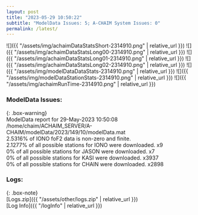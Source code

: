 ```yaml
---
layout: post
title: "2023-05-29 10:50:22"
subtitle: "ModelData Issues: 5; A-CHAIM System Issues: 0"
permalink: /latest/
---
```


![]({{ "/assets/img/achaimDataStatsShort-2314910.png" | relative_url }})
![]({{ "/assets/img/achaimDataStatsLong00-2314910.png" | relative_url }})
![]({{ "/assets/img/achaimDataStatsLong01-2314910.png" | relative_url }})
![]({{ "/assets/img/achaimDataStatsLong02-2314910.png" | relative_url }})
![]({{ "/assets/img/modelDataDataStats-2314910.png" | relative_url }})
![]({{ "/assets/img/modelDataStationStats-2314910.png" | relative_url }})
![]({{ "/assets/img/achaimRunTime-2314910.png" | relative_url }})


### ModelData Issues:  
  
{: .box-warning}  
 ModelData report for 29-May-2023 10:50:08   
 /home/chaim/ACHAIM_SERVER/A-CHAIM/modelData/2023/149/10/modelData.mat   
 2.5316% of IONO foF2 data is non-zero and finite.   
 2.1277% of all possible stations for IONO were downloaded. x9   
 0% of all possible stations for JASON were downloaded. x7   
 0% of all possible stations for KASI were downloaded. x3937   
 0% of all possible stations for CHAIN were downloaded. x2898   
  


### Logs:  
  
{: .box-note}  
[Logs.zip]({{ "/assets/other/logs.zip" | relative_url }})  
[Log Info]({{ "/logInfo" | relative_url }})  
